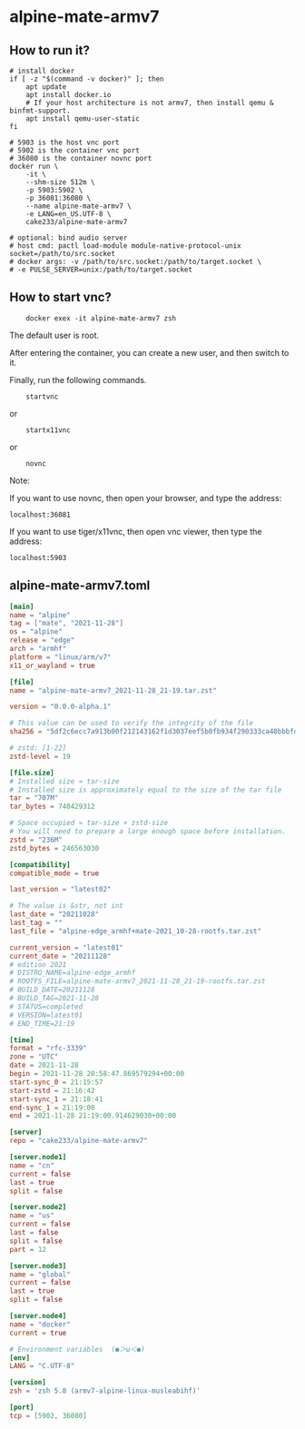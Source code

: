 # alpine-mate-armv7

## How to run it?

```shell
# install docker
if [ -z "$(command -v docker)" ]; then
    apt update
    apt install docker.io
    # If your host architecture is not armv7, then install qemu & binfmt-support.
    apt install qemu-user-static
fi

# 5903 is the host vnc port
# 5902 is the container vnc port
# 36080 is the container novnc port
docker run \
    -it \
    --shm-size 512m \
    -p 5903:5902 \
    -p 36081:36080 \
    --name alpine-mate-armv7 \
    -e LANG=en_US.UTF-8 \
    cake233/alpine-mate-armv7

# optional: bind audio server
# host cmd: pactl load-module module-native-protocol-unix socket=/path/to/src.socket
# docker args: -v /path/to/src.socket:/path/to/target.socket \
# -e PULSE_SERVER=unix:/path/to/target.socket

```

## How to start vnc?

```shell
    docker exex -it alpine-mate-armv7 zsh
```

The default user is root.

After entering the container, you can create a new user, and then switch to it.

Finally, run the following commands.

```shell
    startvnc
```

or

```shell
    startx11vnc
```

or

```shell
    novnc
```

Note:

If you want to use novnc, then open your browser, and type the address:

```
localhost:36081
```

If you want to use tiger/x11vnc, then open vnc viewer, then type the address:

```
localhost:5903
```

## alpine-mate-armv7.toml

```toml
[main]
name = "alpine"
tag = ["mate", "2021-11-28"]
os = "alpine"
release = "edge"
arch = "armhf"
platform = "linux/arm/v7"
x11_or_wayland = true

[file]
name = "alpine-mate-armv7_2021-11-28_21-19.tar.zst"

version = "0.0.0-alpha.1"

# This value can be used to verify the integrity of the file
sha256 = "5df2c6ecc7a913b00f212143162f1d3037eef5b0fb934f290333ca40bbbfdc80"

# zstd: [1-22]
zstd-level = 19

[file.size]
# Installed size ≈ tar-size
# Installed size is approximately equal to the size of the tar file
tar = "707M"
tar_bytes = 740429312

# Space occupied ≈ tar-size + zstd-size
# You will need to prepare a large enough space before installation.
zstd = "236M"
zstd_bytes = 246563030

[compatibility]
compatible_mode = true

last_version = "latest02"

# The value is &str, not int
last_date = "20211028"
last_tag = ""
last_file = "alpine-edge_armhf+mate-2021_10-28-rootfs.tar.zst"

current_version = "latest01"
current_date = "20211128"
# edition 2021
# DISTRO_NAME=alpine-edge_armhf
# ROOTFS_FILE=alpine-mate-armv7_2021-11-28_21-19-rootfs.tar.zst
# BUILD_DATE=20211128
# BUILD_TAG=2021-11-28
# STATUS=completed
# VERSION=latest01
# END_TIME=21:19

[time]
format = "rfc-3339"
zone = "UTC"
date = 2021-11-28
begin = 2021-11-28 20:58:47.869579294+00:00
start-sync_0 = 21:15:57
start-zstd = 21:16:42
start-sync_1 = 21:18:41
end-sync_1 = 21:19:00
end = 2021-11-28 21:19:00.914629030+00:00

[server]
repo = "cake233/alpine-mate-armv7"

[server.node1]
name = "cn"
current = false
last = true
split = false

[server.node2]
name = "us"
current = false
last = false
split = false
part = 12

[server.node3]
name = "global"
current = false
last = true
split = false

[server.node4]
name = "docker"
current = true

# Environment variables  (●＞ω＜●)
[env]
LANG = "C.UTF-8"

[version]
zsh = 'zsh 5.8 (armv7-alpine-linux-musleabihf)'

[port]
tcp = [5902, 36080]
```

